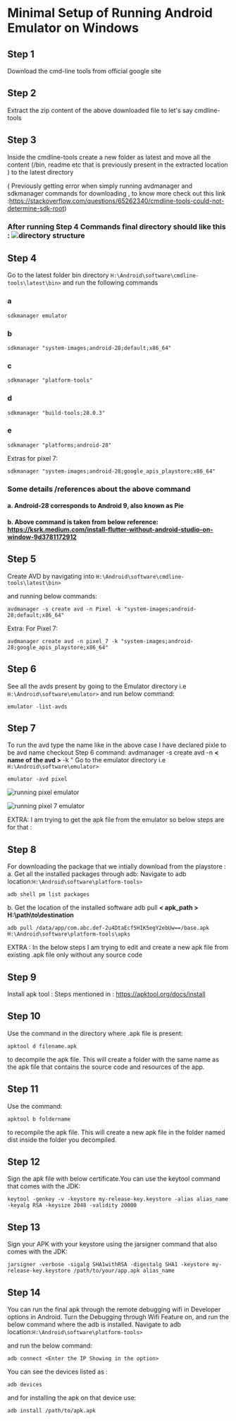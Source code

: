 # Minimal Setup of Running Android Emulator on Windows

## Step 1

 Download the cmd-line tools from official google site

## Step 2

 Extract the zip content of the above downloaded file to let's say cmdline-tools

## Step 3

 Inside the cmdline-tools create a new folder as latest and move all the content (/bin, readme etc that is previously present in the extracted location ) to the latest directory

( Previously getting error when simply running avdmanager and sdkmanager commands for downloading , to know more check out this link :<https://stackoverflow.com/questions/65262340/cmdline-tools-could-not-determine-sdk-root>)

### After running Step 4 Commands final directory should like this : ![directory structure](./img/Folder%20Directory.png)

## Step 4

 Go to the latest folder bin directory ```H:\Android\software\cmdline-tools\latest\bin>``` and run the following commands

### a

 ```
 sdkmanager emulator
 ```

### b

```
sdkmanager "system-images;android-28;default;x86_64"
```

### c

```
sdkmanager "platform-tools"
```

### d

```
sdkmanager "build-tools;28.0.3"
```

### e

```
sdkmanager "platforms;android-28"
```

Extras for pixel 7:

```
sdkmanager "system-images;android-28;google_apis_playstore;x86_64"
```

### Some details /references about the above command

#### a. Android-28 corresponds to **Android 9**, also known as **Pie**

#### b. Above command is taken from below reference: <https://ksrk.medium.com/install-flutter-without-android-studio-on-window-9d3781172912>

## Step 5

 Create AVD by navigating into ```H:\Android\software\cmdline-tools\latest\bin>```

 and running below commands:

```
avdmanager -s create avd -n Pixel -k "system-images;android-28;default;x86_64"
```

Extra: For Pixel 7:

```
avdmanager create avd -n pixel_7 -k "system-images;android-28;google_apis_playstore;x86_64"
```

## Step 6

 See all the avds present by going to the Emulator directory i.e ```H:\Android\software\emulator>```
and run below command:

```
emulator -list-avds
```

## Step 7

 To run the avd type the name like in the above case I have declared pixle to be avd name checkout Step 6 command: avdmanager -s create avd -n <b> &lt; name of the avd &gt;  </b> -k "
Go to the emulator directory i.e ```H:\Android\software\emulator>```

```
emulator -avd pixel
```

![running pixel emulator](./img/pixel-device.png)

![running pixel 7 emulator](./img/pixel_7.png)

EXTRA: I am trying to get the apk file from the emulator so below steps are for that :

## Step 8

For downloading the package that we intially download from the playstore :
a. Get all the installed packages through adb:
Navigate to adb location:```H:\Android\software\platform-tools>```

```
adb shell pm list packages
```

b. Get the location of the installed software
adb pull <b> &lt; apk_path &gt; H:\path\to\destination </b>

```
adb pull /data/app/com.abc.def-2u4DtaEcf5HIK5egY2ebUw==/base.apk H:\Android\software\platform-tools\apks
```

EXTRA : In the below steps I am trying to edit and create a new apk file from existing .apk file only without any source code

## Step 9

Install apk tool : Steps mentioned in : <https://apktool.org/docs/install>

## Step 10

Use the command in the directory where .apk file is present:

```
apktool d filename.apk
```

to decompile the apk file. This will create a folder with the same name as the apk file that contains the source code and resources of the app.

## Step 11

Use the command:

```
apktool b foldername
```

to recompile the apk file. This will create a new apk file in the folder named dist inside the folder you decompiled.

## Step 12

Sign the apk file with below certificate.You can use the keytool command that comes with the JDK:

```
keytool -genkey -v -keystore my-release-key.keystore -alias alias_name -keyalg RSA -keysize 2048 -validity 20000
```

## Step 13

Sign your APK with your keystore using the jarsigner command that also comes with the JDK:

```
jarsigner -verbose -sigalg SHA1withRSA -digestalg SHA1 -keystore my-release-key.keystore /path/to/your/app.apk alias_name
```

## Step 14

You can run the final apk through the remote debugging wifi in Developer options in Android.
Turn the Debugging through Wifi Feature on, and run the below command where the adb is installed.
Navigate to adb location:```H:\Android\software\platform-tools>```

and run the below command:

```
adb connect <Enter the IP Showing in the option>
```

You can see the devices listed as :

```
adb devices
```

and for installing the apk on that device use:

```
adb install /path/to/apk.apk
```
